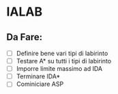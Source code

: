 # IALAB

## Da Fare:
- [ ] Definire bene vari tipi di labirinto
- [ ] Testare A* su tutti i tipi di labirinto
- [ ] Imporre limite massimo ad IDA
- [ ] Terminare IDA*
- [ ] Cominiciare ASP
